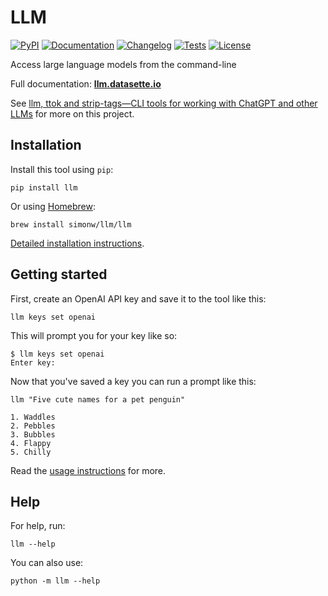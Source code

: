 # LLM

[![PyPI](https://img.shields.io/pypi/v/llm.svg)](https://pypi.org/project/llm/)
[![Documentation](https://readthedocs.org/projects/llm/badge/?version=latest)](https://llm.datasette.io/)
[![Changelog](https://img.shields.io/github/v/release/simonw/llm?include_prereleases&label=changelog)](https://llm.datasette.io/en/stable/changelog.html)
[![Tests](https://github.com/simonw/llm/workflows/Test/badge.svg)](https://github.com/simonw/llm/actions?query=workflow%3ATest)
[![License](https://img.shields.io/badge/license-Apache%202.0-blue.svg)](https://github.com/simonw/llm/blob/master/LICENSE)

Access large language models from the command-line

Full documentation: **[llm.datasette.io](https://llm.datasette.io/)**

See [llm, ttok and strip-tags—CLI tools for working with ChatGPT and other LLMs](https://simonwillison.net/2023/May/18/cli-tools-for-llms/) for more on this project.

## Installation

Install this tool using `pip`:

    pip install llm

Or using [Homebrew](https://brew.sh/):

    brew install simonw/llm/llm

[Detailed installation instructions](https://llm.datasette.io/en/stable/setup.html).

## Getting started

First, create an OpenAI API key and save it to the tool like this:

```
llm keys set openai
```
This will prompt you for your key like so:
```
$ llm keys set openai
Enter key:
```

Now that you've saved a key you can run a prompt like this:

```
llm "Five cute names for a pet penguin"
```
```
1. Waddles
2. Pebbles
3. Bubbles
4. Flappy
5. Chilly
```
Read the [usage instructions](https://llm.datasette.io/en/latest/usage.html) for more.

## Help

For help, run:

    llm --help

You can also use:

    python -m llm --help
